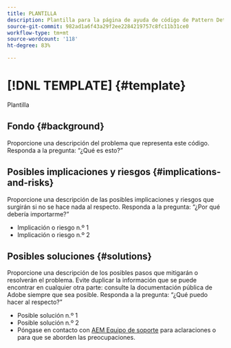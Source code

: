 ```yaml
---
title: PLANTILLA
description: Plantilla para la página de ayuda de código de Pattern Detector.
source-git-commit: 982ad1a6f43a29f2ee2284219757c8fc11b31ce0
workflow-type: tm+mt
source-wordcount: '118'
ht-degree: 83%

---
```



# [!DNL TEMPLATE] {#template}

Plantilla

## Fondo {#background}

Proporcione una descripción del problema que representa este código.
Responda a la pregunta: “¿Qué es esto?”

## Posibles implicaciones y riesgos {#implications-and-risks}

Proporcione una descripción de las posibles implicaciones y riesgos que surgirán si no se hace nada al respecto.
Responda a la pregunta: “¿Por qué debería importarme?”

* Implicación o riesgo n.º 1
* Implicación o riesgo n.º 2

## Posibles soluciones {#solutions}

Proporcione una descripción de los posibles pasos que mitigarán o resolverán el problema. Evite duplicar la información que se puede encontrar en cualquier otra parte: consulte la documentación pública de Adobe siempre que sea posible.
Responda a la pregunta: “¿Qué puedo hacer al respecto?”

* Posible solución n.º 1
* Posible solución n.º 2
* Póngase en contacto con [AEM Equipo de soporte](https://helpx.adobe.com/es/enterprise/using/support-for-experience-cloud.html) para aclaraciones o para que se aborden las preocupaciones.
